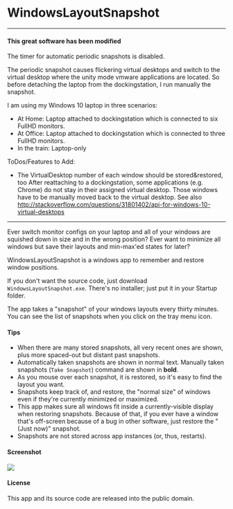 WindowsLayoutSnapshot
=====================

------------
#### This great software has been modified
The timer for automatic periodic snapshots is disabled. 

The periodic snapshot causes flickering virtual desktops and 
switch to the virtual desktop where the unity mode vmware applications are located.
So before detaching the laptop from the dockingstation, I run manually the snapshot.


I am using my Windows 10 laptop in three scenarios:
* At Home:       Laptop attached to dockingstation which is connected to six   FullHD monitors.
* At Office:     Laptop attached to dockingstation which is connected to three FullHD monitors.
* In the train:  Laptop-only 


ToDos/Features to Add:
* The VirtualDesktop number of each window should be stored&restored, too
  After reattaching to a dockingstation, some applications (e.g. Chrome) do not stay in their assigned virtual desktop.
  Those windows have to be manually moved back to the virtual desktop.
  See also http://stackoverflow.com/questions/31801402/api-for-windows-10-virtual-desktops
  
------------

Ever switch monitor configs on your laptop and all of your windows are squished down in size and in the wrong position?  Ever want to minimize all windows but save their layouts and min-max'ed states for later?

WindowsLayoutSnapshot is a windows app to remember and restore window positions.

If you don't want the source code, just download `WindowsLayoutSnapshot.exe`.  There's no installer; just put it in your Startup folder.

The app takes a "snapshot" of your windows layouts every thirty minutes.  You can see the list of snapshots when you click on the tray menu icon.


#### Tips
* When there are many stored snapshots, all very recent ones are shown, plus more spaced-out but distant past snapshots.
* Automatically taken snapshots are shown in normal text.  Manually taken snapshots (`Take Snapshot`) command are shown in **bold**.
* As you mouse over each snapshot, it is restored, so it's easy to find the layout you want.
* Snapshots keep track of, and restore, the "normal size" of windows even if they're currently minimized or maximized.
* This app makes sure all windows fit inside a currently-visible display when restoring snapshots.  Because of that, if you ever have a window that's off-screen because of a bug in other software, just restore the "(Just now)" snapshot.
* Snapshots are not stored across app instances (or, thus, restarts).


#### Screenshot
<img src="https://raw.github.com/adamsmith/WindowsLayoutSnapshot/master/screenshot.png" />


#### License
This app and its source code are released into the public domain.